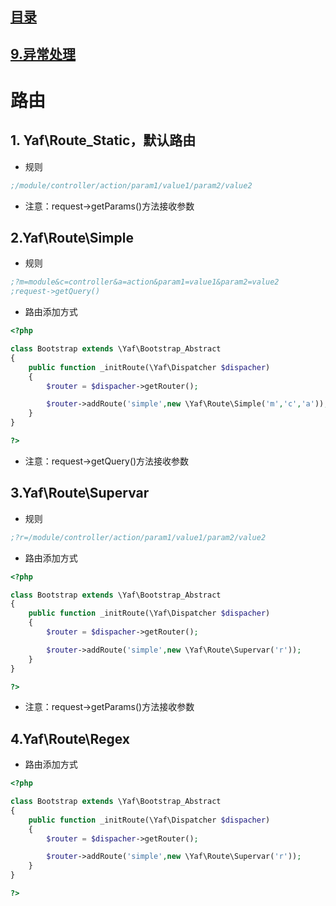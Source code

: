 ## [目录](https://github.com/jhq0113/yafr/blob/master/docs/index.md)

## [9.异常处理](https://github.com/jhq0113/yafr/blob/master/docs/yaf/9.异常处理.md)

# 路由

## 1. Yaf\Route_Static，默认路由
* 规则

```ini
;/module/controller/action/param1/value1/param2/value2
```

* 注意：request->getParams()方法接收参数

## 2.Yaf\Route\Simple 

* 规则
```ini
;?m=module&c=controller&a=action&param1=value1&param2=value2
;request->getQuery()

```

* 路由添加方式

```php
<?php

class Bootstrap extends \Yaf\Bootstrap_Abstract
{
    public function _initRoute(\Yaf\Dispatcher $dispacher)
    {
        $router = $dispacher->getRouter();

        $router->addRoute('simple',new \Yaf\Route\Simple('m','c','a'));
    }
}

?>
```

* 注意：request->getQuery()方法接收参数

## 3.Yaf\Route\Supervar

* 规则
```ini
;?r=/module/controller/action/param1/value1/param2/value2
```

* 路由添加方式
```php
<?php

class Bootstrap extends \Yaf\Bootstrap_Abstract
{
    public function _initRoute(\Yaf\Dispatcher $dispacher)
    {
        $router = $dispacher->getRouter();

        $router->addRoute('simple',new \Yaf\Route\Supervar('r'));
    }
}

?>
```

* 注意：request->getParams()方法接收参数

## 4.Yaf\Route\Regex

* 路由添加方式
```php
<?php

class Bootstrap extends \Yaf\Bootstrap_Abstract
{
    public function _initRoute(\Yaf\Dispatcher $dispacher)
    {
        $router = $dispacher->getRouter();

        $router->addRoute('simple',new \Yaf\Route\Supervar('r'));
    }
}

?>
```



